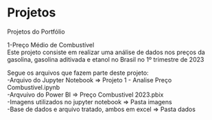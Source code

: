 # Projetos
Projetos do Portfólio

1-Preço Médio de Combustível <br>
Este projeto consiste em realizar uma análise de dados nos preços da gasolina, gasolina aditivada e etanol no Brasil no 1º trimestre de 2023

Segue os arquivos que fazem parte deste projeto:
<br>-Arquivo do Jupyter Notebook => Projeto 1 - Analise Preço Combustivel.ipynb 
<br>-Arqvuivo do Power BI => Preço Combustivel 2023.pbix
<br>-Imagens utilizados no jupyter notebook => Pasta imagens
<br>-Base de dados e arquivo tratado, ambos em excel => Pasta dados 
